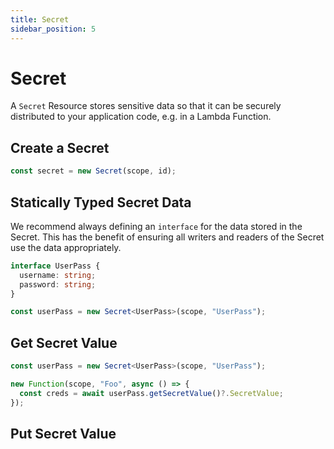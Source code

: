 ```yaml
---
title: Secret
sidebar_position: 5
---
```


# Secret

A `Secret` Resource stores sensitive data so that it can be securely distributed to your application code, e.g. in a Lambda Function.

## Create a Secret

```ts
const secret = new Secret(scope, id);
```

## Statically Typed Secret Data

We recommend always defining an `interface` for the data stored in the Secret. This has the benefit of ensuring all writers and readers of the Secret use the data appropriately.

```ts
interface UserPass {
  username: string;
  password: string;
}

const userPass = new Secret<UserPass>(scope, "UserPass");
```

## Get Secret Value

```ts
const userPass = new Secret<UserPass>(scope, "UserPass");

new Function(scope, "Foo", async () => {
  const creds = await userPass.getSecretValue()?.SecretValue;
});
```

## Put Secret Value
